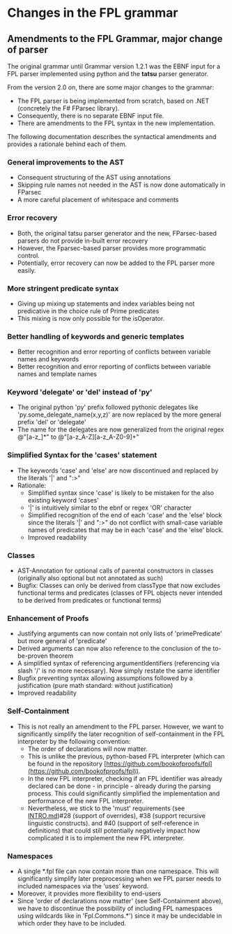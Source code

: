 ﻿# Changes in the FPL grammar
## Amendments to the FPL Grammar, major change of parser   
The original grammar until Grammar version 1.2.1 was the EBNF input for a FPL parser implemented using python and the **tatsu** parser generator.

From the version 2.0 on, there are some major changes to the grammar:
* The FPL parser is being implemented from scratch, based on .NET (concretely the F# FParsec library). 
* Consequently, there is no separate EBNF input file. 
* There are amendments to the FPL syntax in the new implementation.

The following documentation describes the syntactical amendments and provides a rationale behind each of them.

### General improvements to the AST
* Consequent structuring of the AST using annotations 
* Skipping rule names not needed in the AST is now done automatically in FParsec
* A more careful placement of whitespace and comments

### Error recovery
* Both, the original tatsu parser generator and the new, FParsec-based parsers do not provide in-built error recovery
* However, the Fparsec-based parser provides more programmatic control. 
* Potentially, error recovery can now be added to the FPL parser more easily.

### More stringent predicate syntax
* Giving up mixing up statements and index variables being not predicative in the choice rule of Prime predicates 
* This mixing is now only possible for the isOperator.

### Better handling of keywords and generic templates
* Better recognition and error reporting of conflicts between variable names and keywords 
* Better recognition and error reporting of conflicts between variable names and template names

### Keyword 'delegate' or 'del' instead of 'py'
* The original python 'py' prefix followed pythonic delegates like 'py.some_delegate_name(x,y,z)' are now replaced by the more general prefix 'del' or 'delegate'
* The name for the delegates are now generalized from the original regex @"[a-z_]*" to @"[a-z_A-Z][a-z_A-Z0-9]+"

### Simplified Syntax for the 'cases' statement
* The keywords 'case' and 'else' are now discontinued and replaced by the literals '|' and ":>"
* Rationale: 
    * Simplified syntax since 'case' is likely to be mistaken for the also existing keyword 'cases'
    * '|' is intuitively similar to the ebnf or regex 'OR' character 
    * Simplified recognition of the end of each 'case' and the 'else' block since the literals '|' and ":>" do not conflict with small-case variable names of predicates that may be in each 'case' and the 'else' block.
    * Improved readability

### Classes 
* AST-Annotation for optional calls of parental constructors in classes (originally also optional but not annotated as such)
* Bugfix: Classes can only be derived from classType that now excludes functional terms and predicates (classes of FPL objects never intended to be derived from predicates or functional terms) 

### Enhancement of Proofs
* Justifying arguments can now contain not only lists of 'primePredicate' but more general of 'predicate'
* Derived arguments can now also reference to the conclusion of the to-be-proven theorem
* A simplified syntax of referencing argumentIdentifiers (referencing via slash '/' is no more necessary). Now simply restate the same identifier
* Bugfix preventing syntax allowing assumptions followed by a justification (pure math standard: without justification)
* Improved readability

### Self-Containment 
* This is not really an amendment to the FPL parser. However, we want to significantly simplify the later recognition of self-containment in the FPL interpreter by the following convention:
    * The order of declarations will now matter. 
    * This is unlike the previous, python-based FPL interpreter (which can be found in the repository [https://github.com/bookofproofs/fpl](https://github.com/bookofproofs/fpl)).
    * In the new FPL interpreter, checking if an FPL identifier was already declared can be done - in principle - already during the parsing process. This could significantly simplified the implementation and performance of the new FPL interpreter.
    * Nevertheless, we stick to the 'must' requirements (see [INTRO.md](https://github.com/bookofproofs/fpl.net/blob/main/))#28 (support of overrides), #38 (support recursive linguistic constructs). and #40 (support of self-reference in definitions) that could still potentially negatively impact how complicated it is to implement the new FPL interpreter.

### Namespaces
* A single *.fpl file can now contain more than one namespace. This will significantly simplify later preprocessing when we FPL parser needs to included namespaces via the 'uses' keyword. 
* Moreover, it provides more flexibility to end-users
* Since 'order of declarations now matter' (see Self-Containment above), we have to discontinue the possibility of including FPL namespaces using wildcards like in 'Fpl.Commons.*') since it may be undecidable in which order they have to be included.
